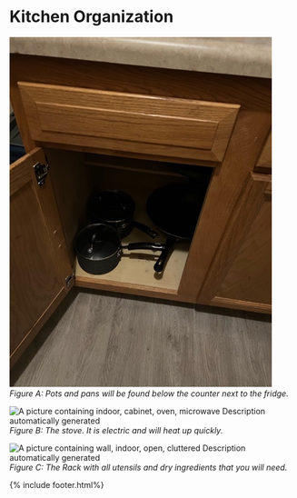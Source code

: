 # Kitchen Organization

![A picture containing a cabinet, pot](media/image1.jpeg)
*Figure A: Pots and pans will be found below the counter next to the
fridge.*

![A picture containing indoor, cabinet, oven, microwave Description
automatically generated](media/image2.jpeg)
*Figure B: The stove. It is electric and will heat up quickly.*

![A picture containing wall, indoor, open, cluttered Description
automatically generated](media/image3.jpeg)
*Figure C: The Rack with all utensils and dry ingredients that you will
need.*

{% include footer.html%}
